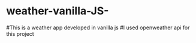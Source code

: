 # weather-vanilla-JS-
#This is a weather app developed in vanilla js
#I used openweather api for this project

